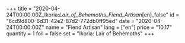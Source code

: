 +++
title = "2020-04-24T00:00:00Z_Ikoria:_Lair_of_Behemoths_Fiend_Artisan_[en]_false"
id = "6cd9d800-6d31-42e2-87d2-772db0ff95ed"
date = "2020-04-24T00:00:00Z"
name = "Fiend Artisan"
lang = ["en"]
price = "10.17"
quantity = 1
foil = false
set = "Ikoria: Lair of Behemoths"
+++
